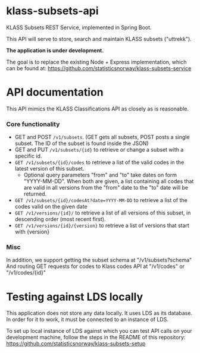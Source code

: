 # klass-subsets-api
KLASS Subsets REST Service, implemented in Spring Boot.

This API will serve to store, search and maintain KLASS subsets ("uttrekk").

**The application is under development.**

The goal is to replace the existing Node + Express implementation, which can be found at: https://github.com/statisticsnorway/klass-subsets-service

# API documentation

This API mimics the KLASS Classifications API as closely as is reasonable.

### Core functionality
- GET and POST `/v1/subsets`. (GET gets all subsets, POST posts a single subset. The ID of the subset is found inside the JSON)
- GET and PUT `/v1/subsets/{id}` to retrieve or change a subset with a specific id.
- `GET /v1/subsets/{id}/codes` to retrieve a list of the valid codes in the latest version of this subset. 
    - Optional query parameters "from" and "to" take dates on form "YYYY-MM-DD". When both are given, a list containing all codes that are valid in all versions from the "from" date to the "to" date will be returned.
- `GET /v1/subsets/{id}/codesAt?date=YYYY-MM-DD` to retrieve a list of the codes valid on the given date
- `GET /v1/versions/{id}/` to retrieve a list of all versions of this subset, in descending order (most recent first).
- `GET /v1/versions/{id}/{version}` to retrieve a list of versions that start with {version}

### Misc
In addition, we support getting the subset schema at "/v1/subsets?schema"
And routing GET requests for codes to Klass codes API at "/v1/codes" or "/v1/codes/{id}"


# Testing against LDS locally

This application does not store any data locally. It uses LDS as its database. In order for it to work, it must be connected to an instance of LDS.

To set up local instance of LDS against which you can test API calls on your development machine, follow the steps in the README of this repository: https://github.com/statisticsnorway/klass-subsets-setup
